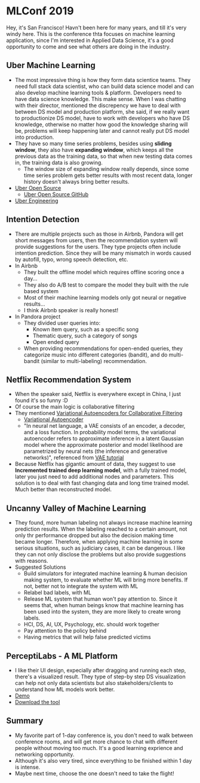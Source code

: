 # MLConf 2019

Hey, it's San Francisco! Havn't been here for many years, and till it's very windy here. This is the conference thta focuses on machine learning application, since I'm interested in Applied Data Science, it's a good opportunity to come and see what others are doing in the industry.

## Uber Machine Learning
* The most impressive thing is how they form data scientice teams. They need full stack data scientist, who can build data science model and can also develop machine learning tools & platform. Developers need to have data science knowledge. This make sense. When I was chatting with their director, mentioned the discrepency we have to deal with between DS model and production platform, she said, if we really want to productionize DS model, have to work with developers who have DS knowledge, otherwise no matter how good the knowledge sharing will be, problems will keep happening later and cannot really put DS model into production. 
* They have so many time series problems, besides using <b>sliding window</b>, they also have <b>expanding window</b>, which keeps all the previous data as the training data, so that when new testing data comes in, the training data is also growing.
  * The window size of expanding window really depends, since some time series problem gets better results with most recent data, longer history doesn't always bring better results.
* [Uber Open Source][1]
  * [Uber Open Source GitHub][3]
* [Uber Engineering][2]

## Intention Detection
* There are multiple projects such as those in Airbnb, Pandora will get short messages from users, then the recommendation system will provide suggestions for the users. They type projects often include intention prediction. Since they will be many mismatch in words caused by autofill, typo, wrong speech detection, etc.
* In Airbnb
  * They built the offline model which requires offline scoring once a day...
  * They also do A/B test to compare the model they built with the rule based system
  * Most of their machine learning models only got neural or negative results...
  * I think Airbnb speaker is really honest!
* In Pandora project
  * They divided user queries into:
    * Known item query, such as a specific song
    * Thematic query, such a category of songs
    * Open ended query
  * When providing recommendations for open-ended queries, they categorize music into different categories (bandit), and do multi-bandit (similar to multi-labeling) recommendation.

## Netflix Recommendation System
* When the speaker said, Netflix is everywhere except in China, I just found it's so funny :D
* Of course the main logic is collaborative filtering
* They mentioned [Variational Autoencoders for Collaborative Filtering][4]
  * [Variational Autoencoder][5]
  * "In neural net language, a VAE consists of an encoder, a decoder, and a loss function. In probability model terms, the variational autoencoder refers to approximate inference in a latent Gaussian model where the approximate posterior and model likelihood are parametrized by neural nets (the inference and generative networks)", referenced from [VAE tutorial][6]
* Because Netflix has gigantic amount of data, they suggest to use <b>Incremented trained deep learning model</b>, with a fully trained model, later you just need to add additional nodes and parameters. This solution is to deal with fast changing data and long time trained model. Much better than reconstructed model.

## Uncanny Valley of Machine Learning
* They found, more human labeling not always increase machine learning prediction results. When the labeling reached to a certain amount, not only thr performance dropped but also the decision making time became longer. Therefore, when applying machine learning in some serious situations, such as judiciary cases, it can be dangerous. I like they can not only disclose the problems but also provide suggestions with reasons.
* Suggested Solutions
  * Build simulators for integrated machine learning & human decision making system, to evaluate whether ML will bring more benefits. If not, better not to integrate the system with ML
  * Relabel bad labels, with ML
  * Release ML system that human won't pay attention to. Since it seems that, when human beings know that machine learning has been used into the system, they are more likely to create wrong labels.
  * HCI, DS, AI, UX, Psychology, etc. should work together
  * Pay attention to the policy behind
  * Having metrics that will help false predicted victims
  
## PerceptiLabs - A ML Platform
* I like their UI design, expecially after dragging and running each step, there's a visualized result. They type of step-by step DS visualization can help not only data scientists but also stakeholders/clients to understand how ML models work better.
* [Demo][7]
* [Download the tool][8]


## Summary
* My favorite part of 1-day conference is, you don't need to walk between conference rooms, and will get more chance to chat with different people without moving too much. It's a good learning exprience and networking opportunity.
* Although it's also very tired, since everything to be finished within 1 day is intense.
* Maybe next time, choose the one doesn't need to take the flight!


[1]:https://eng.uber.com/category/articles/open-source-articles/
[2]:https://eng.uber.com/
[3]:https://github.com/uber
[4]:https://arxiv.org/pdf/1802.05814.pdf
[5]:https://github.com/altosaar/variational-autoencoder
[6]:https://jaan.io/what-is-variational-autoencoder-vae-tutorial/
[7]:https://www.youtube.com/channel/UCYAWJ3u8N6E6OI7GjIUe-Iw
[8]:https://perceptilabs.readme.io/docs/download-1
